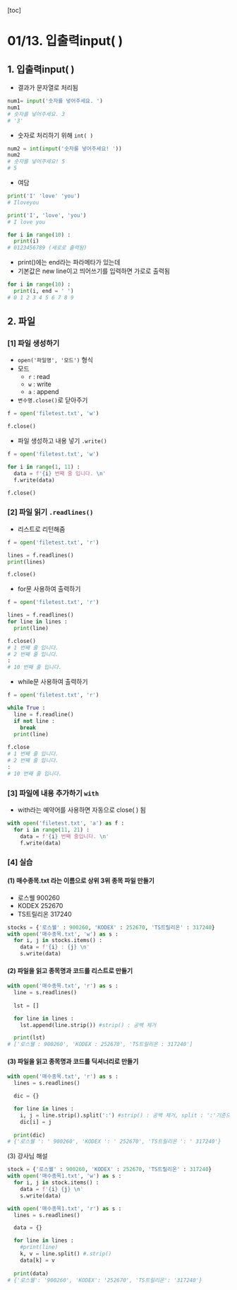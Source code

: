 [toc]

# 01/13. 입출력input( )

## 1. 입출력input( )

- 결과가 문자열로 처리됨

```python
num1= input('숫자를 넣어주세요. ')
num1
# 숫자를 넣어주세요. 3
# '3'
```

- 숫자로 처리하기 위해 `int( )` 

```python
num2 = int(input('숫자를 넣어주세요! '))
num2
# 숫자를 넣어주세요! 5
# 5
```

- 여담

```python
print('I' 'love' 'you')
# Iloveyou

print('I', 'love', 'you')
# I love you

for i in range(10) :
  print(i)
# 0123456789 (세로로 출력됨)
```

- print()에는 end라는 파라메타가 있는데 
- 기본값은 new line이고 띄어쓰기를 입력하면 가로로 출력됨

```python
for i in range(10) :
  print(i, end = ' ')
# 0 1 2 3 4 5 6 7 8 9
```

## 2. 파일

### [1] 파일 생성하기

- `open('파일명', '모드')` 형식
- 모드
  - `r` : read
  - `w` : write
  - `a` : append
- `변수명.close()`로 닫아주기

```python
f = open('filetest.txt', 'w')

f.close()
```

- 파일 생성하고 내용 넣기 `.write()` 

```python
f = open('filetest.txt', 'w')

for i in range(1, 11) :
  data = f'{i} 번째 줄 입니다. \n'
  f.write(data)

f.close()
```

### [2] 파일 읽기 `.readlines()` 

- 리스트로 리턴해줌

```python
f = open('filetest.txt', 'r')

lines = f.readlines()
print(lines)

f.close()
```

- for문 사용하여 출력하기

```python
f = open('filetest.txt', 'r')

lines = f.readlines()
for line in lines :
  print(line)

f.close()
# 1 번째 줄 입니다. 
# 2 번째 줄 입니다. 
:
# 10 번째 줄 입니다.
```

- while문 사용하여 출력하기

```python
f = open('filetest.txt', 'r')

while True :
  line = f.readline()
  if not line :
    break
  print(line)
  
f.close
# 1 번째 줄 입니다. 
# 2 번째 줄 입니다. 
:
# 10 번째 줄 입니다.
```

### [3] 파일에 내용 추가하기 `with` 

- with라는 예약어를 사용하면 자동으로 close( ) 됨

```python
with open('filetest.txt', 'a') as f :
  for i in range(11, 21) :
    data = f'{i} 번째 줄입니다. \n'
    f.write(data)
```

### [4] 실습

#### (1) 매수종목.txt 라는 이름으로 상위 3위 종목 파일 만들기

- 로스웰 900260
- KODEX 252670
- TS트릴리온 317240

```python
stocks = {'로스웰' : 900260, 'KODEX' : 252670, 'TS트릴리온' : 317240}
with open('매수종목.txt', 'w') as s :
  for i, j in stocks.items() :
    data = f'{i} : {j} \n'
    s.write(data)
```

#### (2) 파일을 읽고 종목명과 코드를 리스트로 만들기

```python
with open('매수종목.txt', 'r') as s :
  line = s.readlines()
 
  lst = []

  for line in lines :
    lst.append(line.strip()) #strip() : 공백 제거

  print(lst)
# ['로스웰 : 900260', 'KODEX : 252670', 'TS트릴리온 : 317240']
```

#### (3) 파일을 읽고 종목명과 코드를 딕셔너리로 만들기

```python
with open('매수종목.txt', 'r') as s :
  lines = s.readlines()

  dic = {}

  for line in lines :
    i, j = line.strip().split(':') #strip() : 공백 제거, split : ':'기준으로 나누기
    dic[i] = j
  
  print(dic)
# {'로스웰 ': ' 900260', 'KODEX ': ' 252670', 'TS트릴리온 ': ' 317240'}
```

(3) 강사님 해설

```python
stock = {'로스웰' : 900260, 'KODEX' : 252670, 'TS트릴리온' : 317240}
with open('매수종목1.txt', 'w') as s :
  for i, j in stock.items() :
    data = f'{i} {j} \n'
    s.write(data)

with open('매수종목1.txt', 'r') as s :
  lines = s.readlines()

  data = {}

  for line in lines :
    #print(line)
    k, v = line.split() #.strip()
    data[k] = v
  
  print(data)
# {'로스웰': '900260', 'KODEX': '252670', 'TS트릴리온': '317240'}
```

